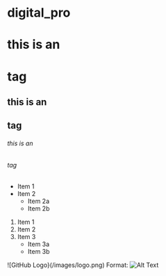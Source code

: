 # digital_pro
# this is an <h1> tag
## this is an <h2> tag
###### this is an <h6> tag
* Item 1
* Item 2
  * Item 2a
  * Item 2b
1. Item 1
2. Item 2
3. Item 3
   * Item 3a
   * Item 3b
  
![GitHub Logo}(/images/logo.png)
Format: ![Alt Text](url)
 
 
